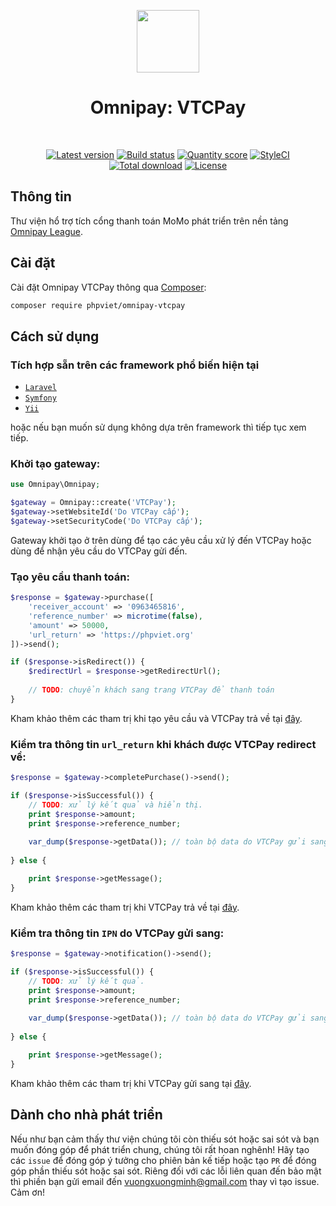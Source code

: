<p align="center">
    <a href="https://vtcpay.vn" target="_blank">
        <img src="https://raw.githubusercontent.com/phpviet/omnipay-vtcpay/master/resources/logo.png" height="100px">
    </a>
    <h1 align="center">Omnipay: VTCPay</h1>
    <br>
    <p align="center">
    <a href="https://packagist.org/packages/phpviet/omnipay-vtcpay"><img src="https://img.shields.io/packagist/v/phpviet/omnipay-vtcpay.svg?style=flat-square" alt="Latest version"></a>
    <a href="https://travis-ci.org/phpviet/omnipay-vtcpay"><img src="https://img.shields.io/travis/phpviet/omnipay-vtcpay/master.svg?style=flat-square" alt="Build status"></a>
    <a href="https://scrutinizer-ci.com/g/phpviet/omnipay-vtcpay"><img src="https://img.shields.io/scrutinizer/g/phpviet/omnipay-vtcpay.svg?style=flat-square" alt="Quantity score"></a>
    <a href="https://styleci.io/repos/189053834"><img src="https://styleci.io/repos/189053834/shield?branch=master" alt="StyleCI"></a>
    <a href="https://packagist.org/packages/phpviet/omnipay-vtcpay"><img src="https://img.shields.io/packagist/dt/phpviet/omnipay-vtcpay.svg?style=flat-square" alt="Total download"></a>
    <a href="https://packagist.org/packages/phpviet/omnipay-vtcpay"><img src="https://img.shields.io/packagist/l/phpviet/omnipay-vtcpay.svg?style=flat-square" alt="License"></a>
    </p>
</p>

## Thông tin

Thư viện hổ trợ tích cổng thanh toán MoMo phát triển trên nền tảng [Omnipay League](https://github.com/thephpleague/omnipay).

## Cài đặt

Cài đặt Omnipay VTCPay thông qua [Composer](https://getcomposer.org):

```bash
composer require phpviet/omnipay-vtcpay
```
## Cách sử dụng

### Tích hợp sẵn trên các framework phổ biến hiện tại

- [`Laravel`](https://github.com/phpviet/laravel-omnipay)
- [`Symfony`](https://github.com/phpviet/symfony-omnipay)
- [`Yii`](https://github.com/phpviet/yii-omnipay)

hoặc nếu bạn muốn sử dụng không dựa trên framework thì tiếp tục xem tiếp.

### Khởi tạo gateway:

```php
use Omnipay\Omnipay;

$gateway = Omnipay::create('VTCPay');
$gateway->setWebsiteId('Do VTCPay cấp');
$gateway->setSecurityCode('Do VTCPay cấp');
```

Gateway khởi tạo ở trên dùng để tạo các yêu cầu xử lý đến VTCPay hoặc dùng để nhận yêu cầu do VTCPay gửi đến.

### Tạo yêu cầu thanh toán:

```php
$response = $gateway->purchase([
    'receiver_account' => '0963465816',
    'reference_number' => microtime(false),
    'amount' => 50000,
    'url_return' => 'https://phpviet.org'
])->send();

if ($response->isRedirect()) {
    $redirectUrl = $response->getRedirectUrl();
    
    // TODO: chuyển khách sang trang VTCPay để thanh toán
}
```

Kham khảo thêm các tham trị khi tạo yêu cầu và VTCPay trả về tại [đây](https://vtcpay.vn/tai-lieu-tich-hop-website).

### Kiểm tra thông tin `url_return` khi khách được VTCPay redirect về:

```php
$response = $gateway->completePurchase()->send();

if ($response->isSuccessful()) {
    // TODO: xử lý kết quả và hiển thị.
    print $response->amount;
    print $response->reference_number;
    
    var_dump($response->getData()); // toàn bộ data do VTCPay gửi sang.
    
} else {

    print $response->getMessage();
}
```

Kham khảo thêm các tham trị khi VTCPay trả về tại [đây](https://vtcpay.vn/tai-lieu-tich-hop-website).


### Kiểm tra thông tin `IPN` do VTCPay gửi sang:

```php
$response = $gateway->notification()->send();

if ($response->isSuccessful()) {
    // TODO: xử lý kết quả.
    print $response->amount;
    print $response->reference_number;
    
    var_dump($response->getData()); // toàn bộ data do VTCPay gửi sang.
    
} else {

    print $response->getMessage();
}
```

Kham khảo thêm các tham trị khi VTCPay gửi sang tại [đây](https://vtcpay.vn/tai-lieu-tich-hop-website).

## Dành cho nhà phát triển

Nếu như bạn cảm thấy thư viện chúng tôi còn thiếu sót hoặc sai sót và bạn muốn đóng góp để phát triển chung, 
chúng tôi rất hoan nghênh! Hãy tạo các `issue` để đóng góp ý tưởng cho phiên bản kế tiếp hoặc tạo `PR` 
để đóng góp phần thiếu sót hoặc sai sót. Riêng đối với các lỗi liên quan đến bảo mật thì phiền bạn gửi email đến
vuongxuongminh@gmail.com thay vì tạo issue. Cảm ơn!
